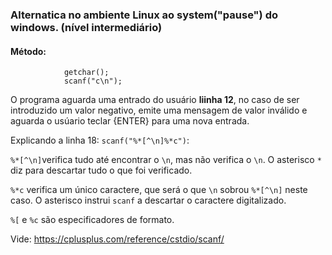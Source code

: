 ### Alternatica no ambiente Linux ao  system("pause") do windows. (nível intermediário)
#### Método:

                getchar();
                scanf("c\n");

O programa aguarda uma entrado do usuário <b> liinha 12</b>, no caso de ser introduzido um valor negativo, emite uma mensagem de valor inválido e aguarda o usúario teclar {ENTER} para uma nova entrada.

Explicando a linha 18: `scanf("%*[^\n]%*c")`:

`%*[^\n]`verifica tudo até encontrar o  `\n`, mas não verifica o `\n`. O asterisco `*` diz para descartar tudo o que foi verificado.

`%*c` verifica um único caractere, que será o que `\n` sobrou `%*[^\n]` neste caso. O asterisco instrui `scanf` a descartar o caractere digitalizado.

 `%[` e `%c` são especificadores de formato.

Vide:   <https://cplusplus.com/reference/cstdio/scanf/>

